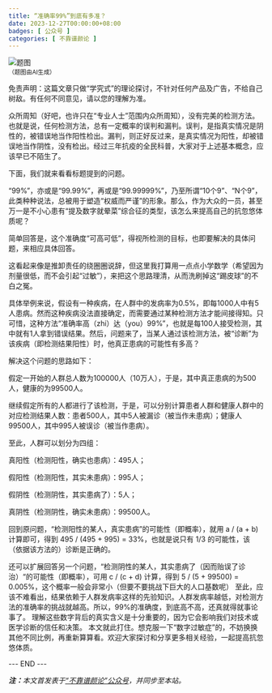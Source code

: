 ```yaml
---
title: “准确率99%”到底有多准？
date: 2023-12-27T00:00:00+08:00
badges: [ 公众号 ]
categories: [ 不靠谱颜论 ]
---
```


<div class="p-3 text-center">
  <img class="img-fluid" src="/images/2023/1227/01.png" alt="题图" style="max-width:640px">
  <div><small>（题图由AI生成）</small></div>
</div>

免责声明：这篇文章只做“学究式”的理论探讨，不针对任何产品及广告，不给自己树敌。有任何不同意见，请以您的理解为准。

众所周知（好吧，也许只在“专业人士”范围内众所周知），没有完美的检测方法。也就是说，任何检测方法，总有一定概率的误判和漏判。误判，是指真实情况是阴性的，被错误地当作阳性检出。漏判，则正好反过来，是真实情况为阳性，却被错误地当作阴性，没有检出。经过三年抗疫的全民科普，大家对于上述基本概念，应该早已不陌生了。

下面，我们就来看看标题提到的问题。

“99%”，亦或是“99.99%”，再或是“99.99999%”，乃至所谓“10个9”、“N个9”，此类种种说法，总被用于塑造“权威而严谨”的形象。那么，作为大众的一员，甚至万一是不小心患有“提及数字就晕菜”综合征的类型，该怎么来提高自己的抗忽悠体质呢？

简单回答是，这个准确度“可高可低”，得视所检测的目标，也即要解决的具体问题，来相应具体回答。

这看起来像是推卸责任的绕圈圈说辞，但这里我打算用一点点小学数学（希望因为剂量很低，而不会引起“过敏”），来把这个思路理清，从而洗刷掉这“踢皮球”的不白之冤。

具体举例来说，假设有一种疾病，在人群中的发病率为0.5%，即每1000人中有5人患病。然而这种疾病没法直接确定，而需要通过某种检测方法才能间接得知。只可惜，这种方法“准确率高（zhi）达（you）99%”，也就是每100人接受检测，其中就有1人拿到错误结果。然后，问题来了，当某人通过该检测方法，被“诊断”为该疾病（即检测结果阳性）时，他真正患病的可能性有多高？

解决这个问题的思路如下：

假定一开始的人群总人数为100000人（10万人），于是，其中真正患病的为500人，健康的为99500人。

继续假定所有的人都进行了该检测，于是，可以分别计算患者人群和健康人群中的对应检测结果人数：患者500人，其中5人被漏诊（被当作未患病）；健康人99500人，其中995人被误诊（被当作患病）。

至此，人群可以划分为四组：

真阳性（检测阳性，确实也患病）：495人；

假阳性（检测阳性，其实未患病）：995人；

假阴性（检测阴性，其实患病了）：5人；

真阴性（检测阴性，确实未患病）：99500人。

回到原问题，“检测阳性的某人，真实患病”的可能性（即概率），就用 a / (a + b) 计算即可，得到 495 / (495 + 995) = 33%，也就是说只有 1/3 的可能性，该（依据该方法的）诊断是正确的。

还可以扩展回答另一个问题，“检测阴性的某人，其实患病了（因而贻误了诊治）“的可能性（即概率），可用 c / (c + d) 计算，得到 5 / (5 + 99500) = 0.005%，这个概率一般会非常小（但要不要挑战下巨大的人口基数呢）
至此，应该不难看出，结果依赖于人群发病率这样的先验知识。人群发病率越低，对检测方法的准确率的挑战就越高。所以，99%的准确度，到底高不高，还真就得就事论事了。
理解这些数字背后的真实含义是十分重要的，因为它会影响我们对技术或医学诊断的信任和决策。
本文就此打住。想克服一下“数字过敏症”的，不妨换换其他不同比例，再重新算算看。欢迎大家探讨和分享更多相关经验，一起提高抗忽悠体质。

<div class="p-5 text-center">--- END ---</div>

<i><b>注：</b>本文首发表于[“不靠谱颜论”公众号](https://mp.weixin.qq.com/s/i9hTjjSiGs7u6B91BO47RA)，并同步至本站。</i>
